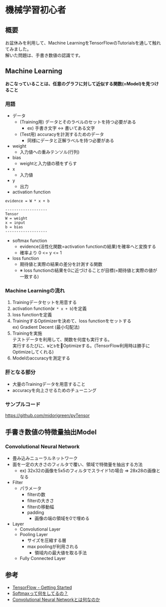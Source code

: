 # 機械学習初心者

## 概要
お盆休みを利用して、Machine LearningをTensorFlowのTutorialsを通して触れてみました。  
解いた問題は、手書き数値の認識です。

## Machine Learning
**おこなっていることは、任意のグラフに対して近似する関数(=Model)を見つけること** 

### 用語
- データ
  - (Training用) データとそのラベルのセットを持つ必要がある
    - ex) 手書き文字 <-> 書いてある文字
  - (Test用) accuracyを計測するためのデータ
    - 同様にデータと正解ラベルを持つ必要がある
- weight
  - 入力値への重みテンソル(行列)
- bias
  - weightと入力値の積をずらす
- x
  - 入力値
- y
  - 出力
- activation function
```
evidence = W * x + b

-------------------
Tensor
W = weight
x = input
b = bias
-------------------
```
- softmax function
  - evidence(活性化関数=activation functionの結果)を確率へと変換する
  - 確率より 0 <= y <= 1
- loss function
  - 期待値と実際の結果の差分を計測する関数
  - ※ loss functionの結果を0に近づけることが目標(=期待値と実際の値が一致する)

### Machine Learningの流れ
1. Trainingデータセットを用意する
2. activation function(`W * x + b`)を定義
3. loss functionを定義
4. TrainingするOptimizerを決めて、loss functionをセットする  
   ex) Gradient Decent (最小勾配法)
5. Trainingを実施  
   テストデータを利用して、関数を何度も実行する。  
   実行するたびに、`W`と`b`をOptimizeする。(TensorFlow利用時は勝手にOptimizeしてくれる)
6. Modelのaccuracyを測定する

### 肝となる部分
- 大量のTrainingデータを用意すること
- accuracyを向上させるためのチューニング

### サンプルコード
https://github.com/midorigreen/pyTensor

## 手書き数値の特徴量抽出Model
### Convolutional Neural Network
- 畳み込みニューラルネットワーク
- 面を一定の大きさのフィルタで覆い、領域で特徴量を抽出する方法
  - ex) 32x32の画像を5x5のフィルタでスライド1の場合 => 28x28の画像となる
- Filter
  - パラメータ
    - filterの数
    - filterの大きさ
    - filterの移動幅
    - padding
      - 画像の端の領域を0で埋める
- Layer
  - Convolutional Layer
  - Pooling Layer
    - サイズを圧縮する層
    - max poolingが利用される
      - 領域内の最大値を取る手法
  - Fully Connected Layer

## 参考
- [TensorFlow - Getting Started](https://www.tensorflow.org/get_started/)
- [Softmaxって何をしてるの？](http://hiro2o2.hatenablog.jp/entry/2016/07/21/013805)
- [Convolutional Neural Networkとは何なのか](http://qiita.com/icoxfog417/items/5fd55fad152231d706c2)
